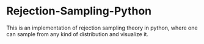# Rejection-Sampling-Python
This is an implementation of rejection sampling theory in python, where one can sample from any kind of distribution and visualize it. 
